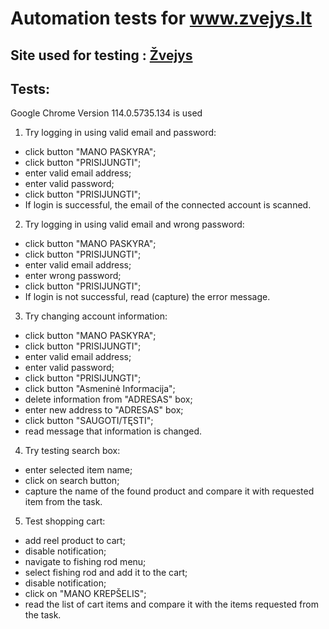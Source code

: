 # Automation tests for www.zvejys.lt

## Site used for testing  :   [Žvejys](https://zvejys.lt/)
### 


## Tests:
Google Chrome Version 114.0.5735.134 is used

1. Try logging in using valid email and password:
* click button "MANO PASKYRA";
* click button "PRISIJUNGTI";
* enter valid email address;
* enter valid password;
* click button "PRISIJUNGTI";
* If login is successful, the email of the connected account is scanned.

2. Try logging in using valid email and wrong password:
* click button "MANO PASKYRA";
* click button "PRISIJUNGTI";
* enter valid email address;
* enter wrong password;
* click button "PRISIJUNGTI";
* If login is not successful, read (capture) the error message.

3. Try changing account information:
* click button "MANO PASKYRA";
* click button "PRISIJUNGTI";
* enter valid email address;
* enter valid password;
* click button "PRISIJUNGTI";
* click button "Asmeninė Informacija";
* delete information from "ADRESAS" box;
* enter new address to "ADRESAS" box;
* click button "SAUGOTI/TĘSTI";
* read message that information is changed.

4. Try testing search box:
* enter selected item name;
* click on search button;
* capture the name of the found product and compare it with requested item from the task.

5. Test shopping cart:
* add reel product to cart;
* disable notification;
* navigate to fishing rod menu;
* select fishing rod and add it to the cart;
* disable notification;
* click on "MANO KREPŠELIS";
* read the list of cart items and compare it with the items requested from the task.
